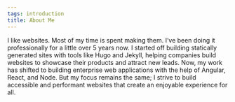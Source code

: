 ```yaml
---
tags: introduction
title: About Me
---
```


I like websites. Most of my time is spent making them. I’ve been doing it professionally for a little over 5 years now. I started off building statically generated sites with tools like Hugo and Jekyll, helping companies build websites to showcase their products and attract new leads. Now, my work has shifted to building enterprise web applications with the help of Angular, React, and Node. But my focus remains the same; I strive to build accessible and performant websites that create an enjoyable experience for all.
